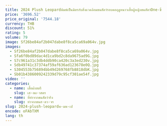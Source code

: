 ```yaml
---
title: 2024 Plush Leopardพิมพ์เป็นมิตรกับสิ่งแวดล้อมขนสัตว์รอบคอฤดูหนาวเสื้อผู้หญิงขนสัตว์One-ชิ้น
price: '3696.52'
price_original: '7544.18'
currency: THB
discount: 51%
rating: 5
volume: 79
image: Sf26be84af2b047dabe8f8ca5ca69a064v.jpg
images:
  - Sf26be84af2b047dabe8f8ca5ca69a064v.jpg
  - Sfa6f0bd89dac4d1ca9bd2c8da9675ad9G.jpg
  - S7c961a31c3db4ddb90ca420c3a3ed230v.jpg
  - Sdb49741c37374af59af636ad123678e0Q.jpg
  - S304553b756894bb49d269768fb8818dbK.jpg
  - Sb01b4386009242339d79c95cf301ae54f.jpg
video: ''
categories:
  - name: เสื้อผ้าสตรี
    slug: เส-อผ-าสตร
  - name: ที่ทำจากขนสัตว์จริง
    slug: ทำจากขนส-ตว-จร
slug: 2024-plush-leopardพ-มพ-เป
encode: oFAbTXM
lang: th
---
```

  